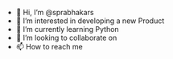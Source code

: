 - 👋 Hi, I’m @sprabhakars
- 👀 I’m interested in developing a new Product
- 🌱 I’m currently learning Python
- 💞️ I’m looking to collaborate on <not yet decided>
- 📫 How to reach me <will share soon>

<!---
sprabhakars/sprabhakars is a ✨ special ✨ repository because its `README.md` (this file) appears on your GitHub profile.
You can click the Preview link to take a look at your changes.
--->

